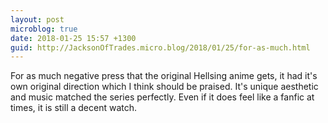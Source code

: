 ```yaml
---
layout: post
microblog: true
date: 2018-01-25 15:57 +1300
guid: http://JacksonOfTrades.micro.blog/2018/01/25/for-as-much.html
---
```

For as much negative press that the original Hellsing anime gets, it had it's own original direction which I think should be praised. It's unique aesthetic and music matched the series perfectly. Even if it does feel like a fanfic at times, it is still a decent watch. 
